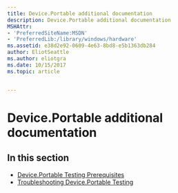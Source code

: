```yaml
---
title: Device.Portable additional documentation
description: Device.Portable additional documentation
MSHAttr:
- 'PreferredSiteName:MSDN'
- 'PreferredLib:/library/windows/hardware'
ms.assetid: e38d2e92-0609-4e63-8bd8-e5b1363db284
author: EliotSeattle
ms.author: eliotgra
ms.date: 10/15/2017
ms.topic: article


---
```


# Device.Portable additional documentation


## <span id="in_this_section"></span>In this section


-   [Device.Portable Testing Prerequisites](deviceportable-testing-prerequisites.md)
-   [Troubleshooting Device.Portable Testing](troubleshooting-deviceportable-testing.md)

 

 







